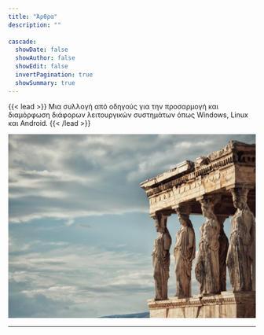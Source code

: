 ```yaml
---
title: "Άρθρα"
description: ""

cascade:
  showDate: false
  showAuthor: false
  showEdit: false
  invertPagination: true
  showSummary: true
---
```


{{< lead >}}
Μια συλλογή από οδηγούς για την προσαρμογή και διαμόρφωση διάφορων λειτουργικών συστημάτων όπως Windows, Linux και Android.
{{< /lead >}}

![Καρυάτιδες](screenshot.png)


---
